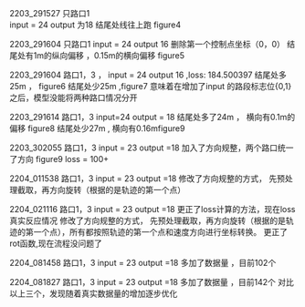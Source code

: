 
2203_291527
只路口1  
input = 24
output 为18
结尾处线往上跑
figure4

2203_291604
只路口1 
input = 24
output 16 删除第一个控制点坐标（0，0）
结尾处有1m的纵向偏移 ，0.15m的横向偏移
figure5

2203_291604
路口1，3 ， 
input = 24
output 16  ,loss: 184.500397
结尾处多25m  ， figure6
结尾处少25m   ,figure7
意味着在增加了input 的路段标志位{0,1}之后，模型没能将两种路口情况分开


2203_291614
路口1，3
input=24
output = 18
结尾处多了24m ， 横向有0.1m的偏移  figure8
结尾处少27m   , 横向有0.16mfigure9




2203_302055
路口1，3
input = 23
output =18
加入了方向规整，两个路口统一了方向   figure9
loss = 100+


2204_011538
路口1，3
input = 23
output =18
修改了方向规整的方式， 先预处理截取，再方向旋转（根据的是轨迹的第一个点）


2204_021116
路口1，3
input = 23
output =18
更正了loss计算的方法，现在loss真实反应情况
修改了方向规整的方式， 先预处理截取，再方向旋转（根据的是轨迹的第一个点），所有都按照轨迹的第一个点和速度方向进行坐标转换。
更正了rot函数,现在流程没问题了



2204_081458
路口1，3
input = 23
output =18
多加了数据量 ，目前102个

2204_081827
路口1，3
input = 23
output =18
多加了数据量 ，目前142个
对比以上三个，发现随着真实数据量的增加逐步优化